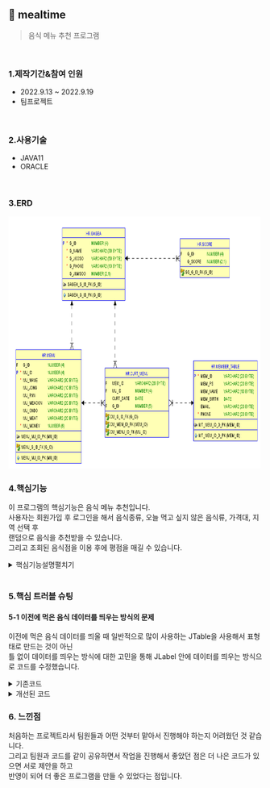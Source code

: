 ## :pushpin: mealtime
>음식 메뉴 추천 프로그램 


</br>

### 1.제작기간&참여 인원
* 2022.9.13 ~ 2022.9.19   
* 팀프로젝트

</br>

### 2.사용기술
* JAVA11   
* ORACLE

</br>

### 3.ERD
<img src="./ERD.png" width="500" height="500">

</br>

### 4.핵심기능
이 프로그램의 핵심기능은 음식 메뉴 추천입니다.    
사용자는 회원가입 후 로그인을 해서 음식종류, 오늘 먹고 싶지 않은 음식류, 가격대, 지역 선택 후          
랜덤으로 음식을 추천받을 수 있습니다.          
그리고 조회된 음식점을 이용 후에 평점을 매길 수 있습니다.         
   
<details>
<summary>핵심기능설명펼치기</summary>   
   
#### 4-1. 전체흐름     
   
</br>     
   
<img src="./프로그램구조.PNG" width="500" height="500">
   
#### 4-2. 사용자 입력   
* 로그인 📍[코드확인](https://github.com/Seoha95/mealtime/blob/main/src/mealtime/Login.java#:~:text=Blame-,package%20mealtime%3B,%7D,-Give%20feedback)   
   * 로그인시에 아이디와 비밀번호를 사용자가 입력해야합니다.      
   * 아이디나 비밀번호가 비어있을 경우 안내문구가 나타냅니다.   
* 회원가입 📍[코드확인](https://github.com/Seoha95/mealtime/blob/main/src/mealtime/SignUp.java#:~:text=Blame-,package%20mealtime%3B,%7D,-Give%20feedback)    
   * 회원가입시에 아이디, 비밀번호, 비밀번호확인, 생일, 이름, 이메일, 핸드폰번호를 입력해야합니다.    
   * 비밀번호와 비밀번호확인 텍스트필드 내용이 같을 때 회원가입을 할 수 있도록 했습니다.   
   
#### 4-3. 사용자 선택
 * 음식종류 선택 📍[코드확인](https://github.com/Seoha95/mealtime/blob/main/src/mealtime/MenuRecommend.java#:~:text=Blame-,package%20mealtime%3B,%7D,-Give%20feedback)   
    * 한식, 중식, 양식, 일식 중에서 사용자가 음식종류를 선택할 수 있습니다.    
 * 오늘 먹고 싶지 않은 음식류 선택 📍[코드확인](https://github.com/Seoha95/mealtime/blob/main/src/mealtime/NotPreferred.java#:~:text=Blame-,package%20mealtime%3B,%7D,-Give%20feedback)
    * 면과 밥, 매운 음식과 안 매운 음식, 차가운 음식과 뜨거운 음식 중에서 선택을 할 수 있습니다.   
 * 가격대 선택 📍[코드확인](https://github.com/Seoha95/mealtime/blob/main/src/mealtime/Price.java#:~:text=Blame-,package%20mealtime%3B,%7D,-Give%20feedback)   
    * 가격대 별로 사용자가 선택할 수 있습니다.     
 * 지역 선택 📍[코드확인](https://github.com/Seoha95/mealtime/blob/main/src/mealtime/Location.java#:~:text=Blame-,package%20mealtime%3B,%7D,-Give%20feedback)   
    * 원하는 지역을 사용자가 선택할 수 있습니다.     
 * 사용자가 평점체크 📍[코드확인](https://github.com/Seoha95/mealtime/blob/main/src/mealtime/Grade.java#:~:text=Blame-,package%20mealtime%3B,%7D,-Give%20feedback) 
    * 사용자가 추천 음식점 이용 후 평점을 매길 수 있습니다.  
      
#### 4-4. 랜덤 음식 추천
 * 사용자가 선택사항 체크 후 랜덤 음식 추천 📍[코드확인](https://github.com/Seoha95/mealtime/blob/main/src/mealtime/TodayMenu.java#:~:text=Blame-,package%20mealtime%3B,%7D,-Give%20feedback)
    * 사용자가 선택한 조건 안에서 랜덤으로 메뉴 추천을 해줍니다.     
</details>   

</br>

### 5.핵심 트러블 슈팅   
   
#### 5-1 이전에 먹은 음식 데이터를 띄우는 방식의 문제   
이전에 먹은 음식 데이터를 띄울 때 일반적으로 많이 사용하는 JTable을 사용해서 표형태로 만드는 것이 아닌      
틀 없이 데이터를 띄우는 방식에 대한 고민을 통해 JLabel 안에 데이터를 띄우는 방식으로 코드를 수정했습니다.      

<details>   
<summary>기존코드</summary>  
      
```
String header[] = {"날짜", "가게이름", "메뉴이름"} 
String data[][] = {
                  {"2022-05-28", "순대집", "순대볶음"}
                  {"2022-03-28", "막창집", "막창"}
                  }
                   JTable table = new JTable(data, header);
```   
</details>    

<details>   
<summary>개선된 코드</summary>  
      
```
JLabel Label1 = new JLabel(curL.get(0).getCurt_date()+"    "+curL.get(0).getG_name()+"    "+curL.get(0).getMu_name());
Label1.setBounds(63, 97, 319, 27);
contentPane.add(Label1);
```   
</details>       
   
### 6. 느낀점   
    
처음하는 프로젝트라서 팀원들과 어떤 것부터 맡아서 진행해야 하는지 어려웠던 것 같습니다.   
그리고 팀원과 코드를 같이 공유하면서 작업을 진행해서 좋았던 점은 더 나은 코드가 있으면 서로 제안을 하고       
반영이 되어 더 좋은 프로그램을 만들 수 있었다는 점입니다.   
   

